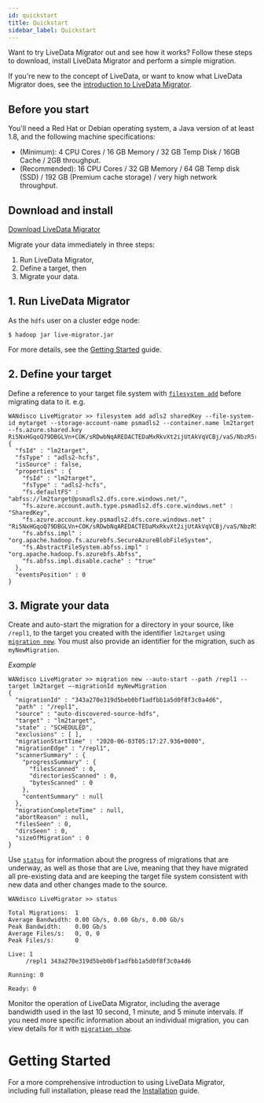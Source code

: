 ```yaml
---
id: quickstart
title: Quickstart
sidebar_label: Quickstart
---
```


Want to try LiveData Migrator out and see how it works? Follow these steps to download, install LiveData Migrator and perform a simple migration.

If you're new to the concept of LiveData, or want to know what LiveData Migrator does, see the [introduction to LiveData Migrator](./about.md).

## Before you start
You'll need a Red Hat or Debian operating system, a Java version of at least 1.8, and the following machine specifications:
* (Minimum): 4 CPU Cores / 16 GB Memory / 32 GB Temp Disk / 16GB Cache / 2GB throughput.
* (Recommended): 16 CPU Cores / 32 GB Memory / 64 GB Temp disk (SSD) / 192 GB (Premium cache storage) / very high network throughput.

## Download and install
<div class="download">
<a href="https://customer.wandisco.com">Download LiveData Migrator</a>
</div>

Migrate your data immediately in three steps:
1. Run LiveData Migrator,
1. Define a target, then
1. Migrate your data.

## 1. Run LiveData Migrator

As the `hdfs` user on a cluster edge node:

```
$ hadoop jar live-migrator.jar
```

For more details, see the [Getting Started](./installation.md#running-livedata-migrator) guide.

## 2. Define your target

Define a reference to your target file system with [`filesystem add`](./command-reference.md#file-system-commands) before migrating data to it. e.g.

```
WANdisco LiveMigrator >> filesystem add adls2 sharedKey --file-system-id mytarget --storage-account-name psmadls2 --container.name lm2target --fs.azure.shared.key Ri5NxHGqoQ79DBGLVn+COK/sRDwbNqAREDACTEDaMxRkvXt2ijUtAkVqVCBj/vaS/NbzR5rtjE2CZ31ejVpUVA==
{
  "fsId" : "lm2target",
  "fsType" : "adls2-hcfs",
  "isSource" : false,
  "properties" : {
    "fsId" : "lm2target",
    "fsType" : "adls2-hcfs",
    "fs.defaultFS" : "abfss://lm2target@psmadls2.dfs.core.windows.net/",
    "fs.azure.account.auth.type.psmadls2.dfs.core.windows.net" : "SharedKey",
    "fs.azure.account.key.psmadls2.dfs.core.windows.net" : "Ri5NxHGqoQ79DBGLVn+COK/sRDwbNqAREDACTEDaMxRkvXt2ijUtAkVqVCBj/vaS/NbzR5rtjE2CZ31ejVpUVA==",
    "fs.abfss.impl" : "org.apache.hadoop.fs.azurebfs.SecureAzureBlobFileSystem",
    "fs.AbstractFileSystem.abfss.impl" : "org.apache.hadoop.fs.azurebfs.Abfss",
    "fs.abfss.impl.disable.cache" : "true"
  },
  "eventsPosition" : 0
}
```

## 3. Migrate your data

Create and auto-start the migration for a directory in your source, like `/repl1`, to the target you created with the identifier `lm2target` using [`migration new`](./command-reference.md#migration-new). You must also provide an identifier for the migration, such as `myNewMigration`.

_Example_

```
WANdisco LiveMigrator >> migration new --auto-start --path /repl1 --target lm2target –-migrationId myNewMigration
{
  "migrationId" : "343a270e319d5beb0bf1adfbb1a5d0f8f3c0a4d6",
  "path" : "/repl1",
  "source" : "auto-discovered-source-hdfs",
  "target" : "lm2target",
  "state" : "SCHEDULED",
  "exclusions" : [ ],
  "migrationStartTime" : "2020-06-03T05:17:27.936+0000",
  "migrationEdge" : "/repl1",
  "scannerSummary" : {
    "progressSummary" : {
      "filesScanned" : 0,
      "directoriesScanned" : 0,
      "bytesScanned" : 0
    },
    "contentSummary" : null
  },
  "migrationCompleteTime" : null,
  "abortReason" : null,
  "filesSeen" : 0,
  "dirsSeen" : 0,
  "sizeOfMigration" : 0
}
```

Use [`status`](./command-reference.md#status) for information about the progress of migrations that are underway, as well as those that are Live, meaning that they have migrated all pre-existing data and are keeping the target file system consistent with new data and other changes made to the source.

```
WANdisco LiveMigrator >> status

Total Migrations:  1
Average Bandwidth: 0.00 Gb/s, 0.00 Gb/s, 0.00 Gb/s
Peak Bandwidth:    0.00 Gb/s
Average Files/s:   0, 0, 0
Peak Files/s:      0

Live: 1
     /repl1 343a270e319d5beb0bf1adfbb1a5d0f8f3c0a4d6

Running: 0

Ready: 0
```

Monitor the operation of LiveData Migrator, including the average bandwidth used in the last 10 second, 1 minute, and 5 minute intervals. If you need more specific information about an individual migration, you can view details for it with [`migration show`](./command-reference.md#migration-show).

# Getting Started

For a more comprehensive introduction to using LiveData Migrator, including full installation, please read the [Installation](./installation.md) guide.
